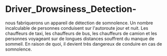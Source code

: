 # Driver_Drowsiness_Detection-
nous fabriquerons un appareil de détection de somnolence. Un nombre incalculable de personnes conduisent sur l'autoroute jour et nuit. Les chauffeurs de taxi, les chauffeurs de bus, les chauffeurs de camion et les personnes voyageant sur de longues distances souffrent du manque de sommeil. En raison de quoi, il devient très dangereux de conduire en cas de somnolence.
